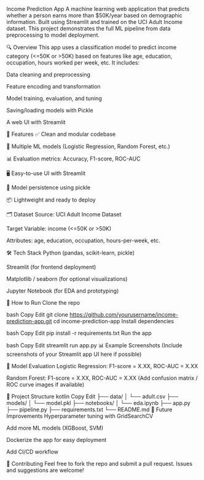 Income Prediction App
A machine learning web application that predicts whether a person earns more than $50K/year based on demographic information. Built using Streamlit and trained on the UCI Adult Income dataset. This project demonstrates the full ML pipeline from data preprocessing to model deployment.

🔍 Overview
This app uses a classification model to predict income category (<=50K or >50K) based on features like age, education, occupation, hours worked per week, etc. It includes:

Data cleaning and preprocessing

Feature encoding and transformation

Model training, evaluation, and tuning

Saving/loading models with Pickle

A web UI with Streamlit

🚀 Features
✅ Clean and modular codebase

🧠 Multiple ML models (Logistic Regression, Random Forest, etc.)

📊 Evaluation metrics: Accuracy, F1-score, ROC-AUC

🖥️ Easy-to-use UI with Streamlit

💾 Model persistence using pickle

📦 Lightweight and ready to deploy

🗂️ Dataset
Source: UCI Adult Income Dataset

Target Variable: income (<=50K or >50K)

Attributes: age, education, occupation, hours-per-week, etc.

🛠️ Tech Stack
Python (pandas, scikit-learn, pickle)

Streamlit (for frontend deployment)

Matplotlib / seaborn (for optional visualizations)

Jupyter Notebook (for EDA and prototyping)

🧪 How to Run
Clone the repo

bash
Copy
Edit
git clone https://github.com/yourusername/income-prediction-app.git
cd income-prediction-app
Install dependencies

bash
Copy
Edit
pip install -r requirements.txt
Run the app

bash
Copy
Edit
streamlit run app.py
📊 Example Screenshots
(Include screenshots of your Streamlit app UI here if possible)

🧠 Model Evaluation
Logistic Regression: F1-score = X.XX, ROC-AUC = X.XX

Random Forest: F1-score = X.XX, ROC-AUC = X.XX
(Add confusion matrix / ROC curve images if available)

📁 Project Structure
kotlin
Copy
Edit
├── data/
│   └── adult.csv
├── models/
│   └── model.pkl
├── notebooks/
│   └── eda.ipynb
├── app.py
├── pipeline.py
├── requirements.txt
└── README.md
📌 Future Improvements
Hyperparameter tuning with GridSearchCV

Add more ML models (XGBoost, SVM)

Dockerize the app for easy deployment

Add CI/CD workflow

🤝 Contributing
Feel free to fork the repo and submit a pull request. Issues and suggestions are welcome!
